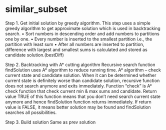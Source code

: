 # similar_subset

Step 1. Get initial solution by greedy algorithm.
This step uses a simple greedy algorithm to get approximate solution which is used in backtracking search.
•	Sort numbers in descending order and add numbers to partitions one by one.
•	Every number is inserted to the smallest partition i.e., the partition with least sum
•	After all numbers are inserted to partition, difference with largest and smallest sums is calculated and stored as candidate solution.(bestDiff)

Step 2. Backtracking with A* cutting algorithm
Recursive search function findSolution uses A* algorithm to reduce running time.
A* algorithm – check current state and candidate solution. When it can be determined whether current state is definitely worse than candidate solution, recursive function does not search anymore and exits immediately.
Function “check” is A* check function that check current min & max sums and candidate. Return value TRUE of this function means that you don’t need search current state anymore and hence findSolution function returns immediately.
If return value is FALSE, it means better solution may be found and findSolution searches all possibilities.

Step 3. Build solution
Same as prev solution

